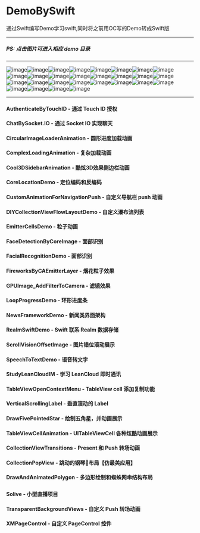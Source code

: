 # DemoBySwift
通过Swift编写Demo学习swift,同时将之前用OC写的Demo转成Swift版

***
##### PS: 点击图片可进入相应 demo 目录
***
![image](https://github.com/Mazy-ma/DemoBySwift/blob/master/AuthenticateByTouchID/AuthenticateByTouchID/Simulator%20Screen%20Shot%202017%E5%B9%B48%E6%9C%885%E6%97%A58.26.56.png)![image](https://github.com/Mazy-ma/DemoBySwift/blob/master/ChatBySocket.IO/ChatBySocket.IO/Simulator%20Screen%20Shot%202017%E5%B9%B45%E6%9C%884%E6%97%A5%20%E4%B8%8B%E5%8D%889.33.14.png)![image](https://github.com/Mazy-ma/DemoBySwift/blob/master/ChatBySocket.IO/ChatBySocket.IO/Simulator%20Screen%20Shot%202017%E5%B9%B45%E6%9C%884%E6%97%A5%20%E4%B8%8B%E5%8D%889.42.33.png)![image](https://github.com/Mazy-ma/DemoBySwift/blob/master/CircularImageLoaderAnimation/CircularImageLoaderAnimation/circularImageLoader.gif)![image](https://github.com/Mazy-ma/DemoBySwift/blob/master/ComplexLoadingAnimation/ComplexLoadingAnimation/complexloa.gif)![image](https://github.com/Mazy-ma/DemoBySwift/blob/master/Cool3DSidebarAnimation/Cool3DSidebarAnimation/cool3DSidebarAaimation3.gif)![image](https://github.com/Mazy-ma/DemoBySwift/blob/master/CoreLocationDemo/CoreLocationDemo/Simulator%20Screen%20Shot%202017%E5%B9%B48%E6%9C%889%E6%97%A5%20%E4%B8%8B%E5%8D%885.15.26.png)![image](https://github.com/Mazy-ma/DemoBySwift/blob/master/CustomAnimationForNavigationPush/CustomAnimationForNavigationPush/customPush.gif)![image](https://github.com/Mazy-ma/DemoBySwift/blob/master/DIYCollectionViewFlowLayoutDemo/DIYCollectionViewFlowLayoutDemo/Simulator%20Screen%20Shot%202017%E5%B9%B48%E6%9C%889%E6%97%A5%20%E4%B8%8B%E5%8D%885.24.06.png)![image](https://github.com/Mazy-ma/DemoBySwift/blob/master/EmitterCellsDemo/EmitterCellsDemo/emitter.gif)![image](https://github.com/Mazy-ma/DemoBySwift/blob/master/FaceDetectionByCoreImage/FaceDetectionByCoreImage/Simulator%20Screen%20Shot%202017%E5%B9%B44%E6%9C%8828%E6%97%A5%20%E4%B8%8B%E5%8D%885.14.31.png)![image](https://github.com/Mazy-ma/DemoBySwift/blob/master/FacialRecognitionDemo/FacialRecognitionDemo/Simulator%20Screen%20Shot%202017%E5%B9%B44%E6%9C%8825%E6%97%A5%20%E4%B8%8A%E5%8D%8811.51.20.png)![image](https://github.com/Mazy-ma/DemoBySwift/blob/master/FireworksByCAEmitterLayer/FireworksByCAEmitterLayer/fireworks.gif)![image](https://github.com/Mazy-ma/DemoBySwift/blob/master/GPUImage_AddFilterToCamera/GPUImage_AddFilterToCamera/demoPic.png)![image](https://github.com/Mazy-ma/DemoBySwift/blob/master/LoopProgressDemo/LoopProgressDemo/loopView.gif)![image](https://github.com/Mazy-ma/DemoBySwift/blob/master/ScrollVisionOffsetImage/ScrollVisionOffsetImage/scrollViewoffset.gif)![image](https://github.com/Mazy-ma/DemoBySwift/blob/master/SpeechToTextDemo/SpeechToTextDemo/IMG_1538.PNG)![image](https://github.com/Mazy-ma/DemoBySwift/blob/master/DrawFivePointedStar/DrawFivePointedStar/fiveStar3.gif)![image](https://github.com/Mazy-ma/DemoBySwift/blob/master/TableViewCellAnimation/TableViewCellAnimation/TableViewCellAnimation.gif)![image](https://github.com/iMazy/DemoBySwift/blob/master/CollectionViewTransitions/CollectionViewTransitions/interactiveTransation.gif)![image](https://github.com/iMazy/DemoBySwift/blob/master/CollectionViewTransitions/CollectionViewTransitions/CustomTransation.gif)![image](https://github.com/iMazy/DemoBySwift/blob/master/CollectionViewTransitions/CollectionViewTransitions/OtherCustomTransation.gif)![image](https://github.com/iMazy/DemoBySwift/blob/master/CollectionPopView/CollectionPopView/collectionViewPop.gif)![image](https://github.com/iMazy/DemoBySwift/blob/master/CollectionPopView/CollectionPopView/collectionViewPopCell.gif)![image](https://github.com/iMazy/DemoBySwift/blob/master/DrawAndAnimatedPolygon/DrawAndAnimatedPolygon/polygonDemo.gif)![image](https://github.com/iMazy/DemoBySwift/blob/master/Solive/Solive/solive.gif)![image](https://github.com/iMazy/DemoBySwift/blob/master/TransparentBackgroundViews/TransparentBackgroundViews/transparentBackgroundViews.gif)![image](https://github.com/iMazy/DemoBySwift/blob/master/XMPageControl/XMPageControl/XMPageControl.gif)


***
#### AuthenticateByTouchID - 通过 Touch ID 授权
#### ChatBySocket.IO - 通过 Socket IO 实现聊天
#### CircularImageLoaderAnimation - 圆形进度加载动画
#### ComplexLoadingAnimation - 复杂加载动画
#### Cool3DSidebarAnimation - 酷炫3D效果侧边栏动画
#### CoreLocationDemo - 定位编码和反编码
#### CustomAnimationForNavigationPush - 自定义导航栏 push 动画
#### DIYCollectionViewFlowLayoutDemo - 自定义瀑布流列表
#### EmitterCellsDemo - 粒子动画
#### FaceDetectionByCoreImage - 面部识别
#### FacialRecognitionDemo - 面部识别
#### FireworksByCAEmitterLayer - 烟花粒子效果
#### GPUImage_AddFilterToCamera - 滤镜效果
#### LoopProgressDemo - 环形进度条
#### NewsFrameworkDemo - 新闻类界面架构
#### RealmSwiftDemo - Swift 联系 Realm 数据存储
#### ScrollVisionOffsetImage - 图片错位滚动展示
#### SpeechToTextDemo - 语音转文字
#### StudyLeanCloudIM - 学习 LeanCloud 即时通讯
#### TableViewOpenContextMenu -  TableView cell 添加复制功能
#### VerticalScrollingLabel - 垂直滚动的 Label
#### DrawFivePointedStar - 绘制五角星，并动画展示
#### TableViewCellAnimation - UITableViewCell 各种炫酷动画展示
#### CollectionViewTransitions - Present 和 Push 转场动画
#### CollectionPopView - 跳动的钢琴🎹布局【仿最美应用】
#### DrawAndAnimatedPolygon - 多边形绘制和蜘蛛网🕸结构布局
#### Solive - 小型直播项目
#### TransparentBackgroundViews - 自定义 Push 转场动画
#### XMPageControl - 自定义 PageControl 控件
